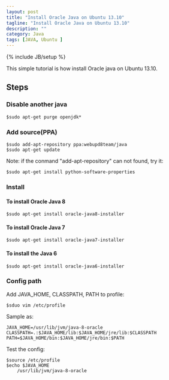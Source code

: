 ```yaml
---
layout: post
title: "Install Oracle Java on Ubuntu 13.10"
tagline: "Install Oracle Java on Ubuntu 13.10"
description: ""
category: Java
tags: [JAVA, Ubuntu ]
---
```

{% include JB/setup %}

This simple tutorial is how install Oracle java on Ubuntu 13.10.

## Steps

### Disable another java

	$sudo apt-get purge openjdk*

### Add source(PPA)

	$sudo add-apt-repository ppa:webupd8team/java
	$sudo apt-get update

Note: if the conmand "add-apt-repository" can not found, try it:

	$sudo apt-get install python-software-properties

### Install

#### To install Oracle Java 8

	$sudo apt-get install oracle-java8-installer

#### To install Oracle Java 7

	$sudo apt-get install oracle-java7-installer

#### To install the Java 6

	$sudo apt-get install oracle-java6-installer

### Config path

Add JAVA_HOME, CLASSPATH, PATH to profile:

	$sduo vim /etc/profile

Sample as:

	JAVA_HOME=/usr/lib/jvm/java-8-oracle
	CLASSPATH=.:$JAVA_HOME/lib:$JAVA_HOME/jre/lib:$CLASSPATH
	PATH=$JAVA_HOME/bin:$JAVA_HOME/jre/bin:$PATH

Test the config:

	$source /etc/profile
	$echo $JAVA_HOME
		/usr/lib/jvm/java-8-oracle
	

